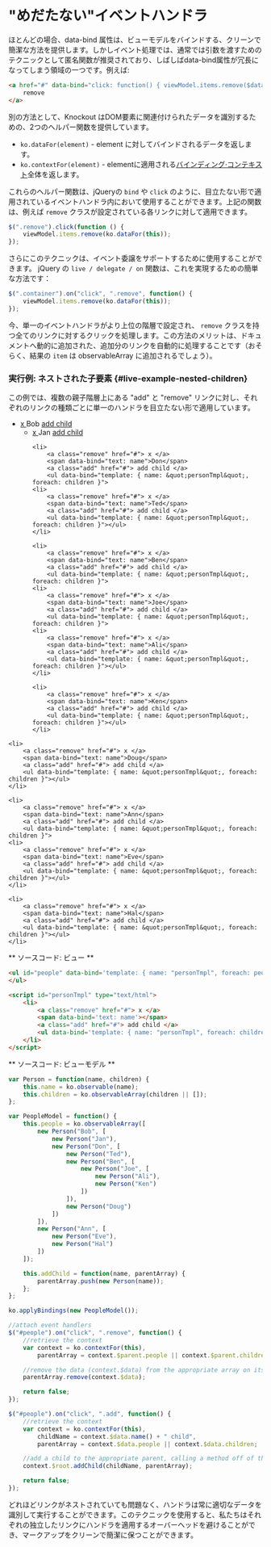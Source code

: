 # "めだたない"イベントハンドラ

ほとんどの場合、data-bind 属性は、ビューモデルをバインドする、クリーンで簡潔な方法を提供します。しかしイベント処理では、通常では引数を渡すためのテクニックとして匿名関数が推奨されており、しばしばdata-bind属性が冗長になってしまう領域の一つです。例えば:

```html
<a href="#" data-bind="click: function() { viewModel.items.remove($data); }">
    remove
</a>
```

別の方法として、Knockout はDOM要素に関連付けられたデータを識別するための、2つのヘルパー関数を提供しています。

* `ko.dataFor(element)` - element に対してバインドされるデータを返します。
* `ko.contextFor(element)` - elementに適用される[バインディング·コンテキスト](binding-context)全体を返します。

これらのヘルパー関数は、jQueryの `bind` や `click` のように、目立たない形で適用されているイベントハンドラ内において使用することができます。上記の関数は、例えば `remove` クラスが設定されている各リンクに対して適用できます。

```javascript
$(".remove").click(function () {
    viewModel.items.remove(ko.dataFor(this));
});
```

さらにこのテクニックは、イベント委譲をサポートするために使用することができます。 jQuery の `live / delegate / on` 関数は、これを実現するための簡単な方法です：

```javascript
$(".container").on("click", ".remove", function() {
    viewModel.items.remove(ko.dataFor(this));
});
```

今、単一のイベントハンドラがより上位の階層で設定され、 `remove` クラスを持つ全てのリンクに対するクリックを処理します。この方法のメリットは、ドキュメントへ動的に追加された、追加分のリンクを自動的に処理することです（おそらく、結果の `item` は observableArray に追加されるでしょう）。

### 実行例: ネストされた子要素 {#live-example-nested-children}

この例では、複数の親子階層上にある "add" と "remove" リンクに対し、それぞれのリンクの種類ごとに単一のハンドラを目立たない形で適用しています。

<div class="liveExample">

<ul id="people" data-bind="template: { name: &quot;personTmpl&quot;, foreach: people }">
    <li>
        <a class="remove" href="#"> x </a>
        <span data-bind="text: name">Bob</span>
        <a class="add" href="#"> add child </a>
        <ul data-bind="template: { name: &quot;personTmpl&quot;, foreach: children }">
    <li>
        <a class="remove" href="#"> x </a>
        <span data-bind="text: name">Jan</span>
        <a class="add" href="#"> add child </a>
        <ul data-bind="template: { name: &quot;personTmpl&quot;, foreach: children }"></ul>
    </li>

    <li>
        <a class="remove" href="#"> x </a>
        <span data-bind="text: name">Don</span>
        <a class="add" href="#"> add child </a>
        <ul data-bind="template: { name: &quot;personTmpl&quot;, foreach: children }">
    <li>
        <a class="remove" href="#"> x </a>
        <span data-bind="text: name">Ted</span>
        <a class="add" href="#"> add child </a>
        <ul data-bind="template: { name: &quot;personTmpl&quot;, foreach: children }"></ul>
    </li>

    <li>
        <a class="remove" href="#"> x </a>
        <span data-bind="text: name">Ben</span>
        <a class="add" href="#"> add child </a>
        <ul data-bind="template: { name: &quot;personTmpl&quot;, foreach: children }">
    <li>
        <a class="remove" href="#"> x </a>
        <span data-bind="text: name">Joe</span>
        <a class="add" href="#"> add child </a>
        <ul data-bind="template: { name: &quot;personTmpl&quot;, foreach: children }">
    <li>
        <a class="remove" href="#"> x </a>
        <span data-bind="text: name">Ali</span>
        <a class="add" href="#"> add child </a>
        <ul data-bind="template: { name: &quot;personTmpl&quot;, foreach: children }"></ul>
    </li>

    <li>
        <a class="remove" href="#"> x </a>
        <span data-bind="text: name">Ken</span>
        <a class="add" href="#"> add child </a>
        <ul data-bind="template: { name: &quot;personTmpl&quot;, foreach: children }"></ul>
    </li>
</ul>
    </li>
</ul>
    </li>

    <li>
        <a class="remove" href="#"> x </a>
        <span data-bind="text: name">Doug</span>
        <a class="add" href="#"> add child </a>
        <ul data-bind="template: { name: &quot;personTmpl&quot;, foreach: children }"></ul>
    </li>
</ul>
    </li>
</ul>
    </li>

    <li>
        <a class="remove" href="#"> x </a>
        <span data-bind="text: name">Ann</span>
        <a class="add" href="#"> add child </a>
        <ul data-bind="template: { name: &quot;personTmpl&quot;, foreach: children }">
    <li>
        <a class="remove" href="#"> x </a>
        <span data-bind="text: name">Eve</span>
        <a class="add" href="#"> add child </a>
        <ul data-bind="template: { name: &quot;personTmpl&quot;, foreach: children }"></ul>
    </li>

    <li>
        <a class="remove" href="#"> x </a>
        <span data-bind="text: name">Hal</span>
        <a class="add" href="#"> add child </a>
        <ul data-bind="template: { name: &quot;personTmpl&quot;, foreach: children }"></ul>
    </li>
</ul>
    </li>
</ul>

<script id="personTmpl" type="text/html">
    <li>
        <a class="remove" href="#"> x </a>
        <span data-bind='text: name'></span>
        <a class="add" href="#"> add child </a>
        <ul data-bind='template: { name: "personTmpl", foreach: children }'></ul>
    </li>
</script>

<script type="text/javascript">

/*<![CDATA[*/
var Person = function(name, children) {
    this.name = ko.observable(name);
    this.children = ko.observableArray(children || []);
};

var PeopleModel = function() {
    this.people = ko.observableArray([
        new Person("Bob", [
            new Person("Jan"),
            new Person("Don", [
                new Person("Ted"),
                new Person("Ben", [
                    new Person("Joe", [
                        new Person("Ali"),
                        new Person("Ken")
                    ])
                ]),
                new Person("Doug")
            ])
        ]),
        new Person("Ann", [
            new Person("Eve"),
            new Person("Hal")
        ])
    ]);

    this.addChild = function(name, parentArray) {
        parentArray.push(new Person(name));
    };
};

ko.applyBindings(new PeopleModel());

//attach event handlers
$("#people").on("click", ".remove", function() {
    //retrieve the context
    var context = ko.contextFor(this),
        parentArray = context.$parent.people || context.$parent.children;

    //remove the data (context.$data) from the appropriate array on its parent (context.$parent)
    parentArray.remove(context.$data);

    return false;
});

$("#people").on("click", ".add", function() {
    //retrieve the context
    var context = ko.contextFor(this),
        childName = context.$data.name() + " child",
        parentArray = context.$data.people || context.$data.children;

    //add a child to the appropriate parent, calling a method off of the main view model (context.$root)
    context.$root.addChild(childName, parentArray);

    return false;
});

/*]]>*/

</script>
</div>

** ソースコード: ビュー **
```html
<ul id="people" data-bind='template: { name: "personTmpl", foreach: people }'>
</ul>

<script id="personTmpl" type="text/html">
    <li>
        <a class="remove" href="#"> x </a>
        <span data-bind='text: name'></span>
        <a class="add" href="#"> add child </a>
        <ul data-bind='template: { name: "personTmpl", foreach: children }'></ul>
    </li>
</script>
```

** ソースコード: ビューモデル **
```javascript
var Person = function(name, children) {
    this.name = ko.observable(name);
    this.children = ko.observableArray(children || []);
};

var PeopleModel = function() {
    this.people = ko.observableArray([
        new Person("Bob", [
            new Person("Jan"),
            new Person("Don", [
                new Person("Ted"),
                new Person("Ben", [
                    new Person("Joe", [
                        new Person("Ali"),
                        new Person("Ken")
                    ])
                ]),
                new Person("Doug")
            ])
        ]),
        new Person("Ann", [
            new Person("Eve"),
            new Person("Hal")
        ])
    ]);

    this.addChild = function(name, parentArray) {
        parentArray.push(new Person(name));
    };
};

ko.applyBindings(new PeopleModel());

//attach event handlers
$("#people").on("click", ".remove", function() {
    //retrieve the context
    var context = ko.contextFor(this),
        parentArray = context.$parent.people || context.$parent.children;

    //remove the data (context.$data) from the appropriate array on its parent (context.$parent)
    parentArray.remove(context.$data);

    return false;
});

$("#people").on("click", ".add", function() {
    //retrieve the context
    var context = ko.contextFor(this),
        childName = context.$data.name() + " child",
        parentArray = context.$data.people || context.$data.children;

    //add a child to the appropriate parent, calling a method off of the main view model (context.$root)
    context.$root.addChild(childName, parentArray);

    return false;
});
```

どれほどリンクがネストされていても問題なく、ハンドラは常に適切なデータを識別して実行することができます。このテクニックを使用すると、私たちはそれぞれの独立したリンクにハンドラを適用するオーバーヘッドを避けることができ、マークアップをクリーンで簡潔に保つことができます。
